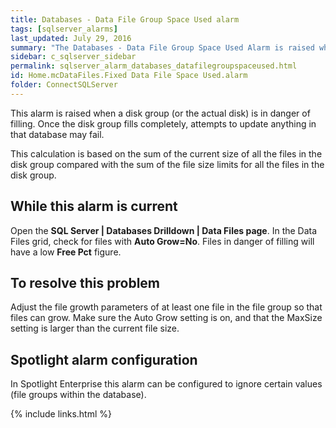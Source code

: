 ```yaml
---
title: ﻿Databases - Data File Group Space Used alarm
tags: [sqlserver_alarms]
last_updated: July 29, 2016
summary: "The Databases - Data File Group Space Used Alarm is raised when a disk group (or the actual disk) is in danger of filling."
sidebar: c_sqlserver_sidebar
permalink: sqlserver_alarm_databases_datafilegroupspaceused.html
id: Home.mcDataFiles.Fixed Data File Space Used.alarm
folder: ConnectSQLServer
---
```



This alarm is raised when a disk group (or the actual disk) is in danger of filling. Once the disk group fills completely, attempts to update anything in that database may fail.

This calculation is based on the sum of the current size of all the files in the disk group compared with the sum of the file size limits for all the files in the disk group.


## While this alarm is current

Open the **SQL Server \| Databases Drilldown \| Data Files page**. In the Data Files grid, check for files with **Auto Grow=No**. Files in danger of filling will have a low **Free Pct** figure.

## To resolve this problem

Adjust the file growth parameters of at least one file in the file group so that files can grow. Make sure the Auto Grow setting is on, and that the MaxSize setting is larger than the current file size.

## Spotlight alarm configuration

In Spotlight Enterprise this alarm can be configured to ignore certain values (file groups within the database).


{% include links.html %}
